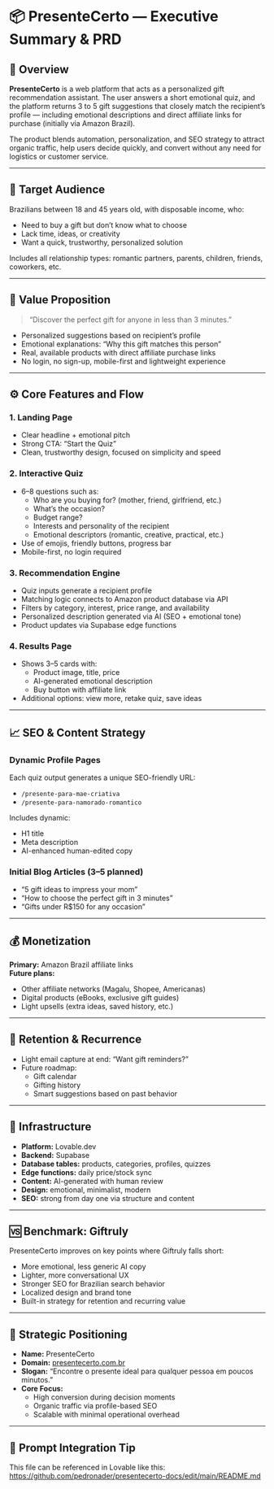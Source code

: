 # 📦 PresenteCerto — Executive Summary & PRD

## 📌 Overview

**PresenteCerto** is a web platform that acts as a personalized gift recommendation assistant. The user answers a short emotional quiz, and the platform returns 3 to 5 gift suggestions that closely match the recipient’s profile — including emotional descriptions and direct affiliate links for purchase (initially via Amazon Brazil).

The product blends automation, personalization, and SEO strategy to attract organic traffic, help users decide quickly, and convert without any need for logistics or customer service.

---

## 👥 Target Audience

Brazilians between 18 and 45 years old, with disposable income, who:
- Need to buy a gift but don’t know what to choose
- Lack time, ideas, or creativity
- Want a quick, trustworthy, personalized solution

Includes all relationship types: romantic partners, parents, children, friends, coworkers, etc.

---

## 🎯 Value Proposition

> “Discover the perfect gift for anyone in less than 3 minutes.”

- Personalized suggestions based on recipient’s profile
- Emotional explanations: “Why this gift matches this person”
- Real, available products with direct affiliate purchase links
- No login, no sign-up, mobile-first and lightweight experience

---

## ⚙️ Core Features and Flow

### 1. **Landing Page**
- Clear headline + emotional pitch
- Strong CTA: “Start the Quiz”
- Clean, trustworthy design, focused on simplicity and speed

### 2. **Interactive Quiz**
- 6–8 questions such as:
  - Who are you buying for? (mother, friend, girlfriend, etc.)
  - What’s the occasion?
  - Budget range?
  - Interests and personality of the recipient
  - Emotional descriptors (romantic, creative, practical, etc.)
- Use of emojis, friendly buttons, progress bar
- Mobile-first, no login required

### 3. **Recommendation Engine**
- Quiz inputs generate a recipient profile
- Matching logic connects to Amazon product database via API
- Filters by category, interest, price range, and availability
- Personalized description generated via AI (SEO + emotional tone)
- Product updates via Supabase edge functions

### 4. **Results Page**
- Shows 3–5 cards with:
  - Product image, title, price
  - AI-generated emotional description
  - Buy button with affiliate link
- Additional options: view more, retake quiz, save ideas

---

## 📈 SEO & Content Strategy

### Dynamic Profile Pages
Each quiz output generates a unique SEO-friendly URL:

- `/presente-para-mae-criativa`
- `/presente-para-namorado-romantico`

Includes dynamic:
- H1 title
- Meta description
- AI-enhanced human-edited copy

### Initial Blog Articles (3–5 planned)
- “5 gift ideas to impress your mom”
- “How to choose the perfect gift in 3 minutes”
- “Gifts under R$150 for any occasion”

---

## 💰 Monetization

**Primary:** Amazon Brazil affiliate links  
**Future plans:**
- Other affiliate networks (Magalu, Shopee, Americanas)
- Digital products (eBooks, exclusive gift guides)
- Light upsells (extra ideas, saved history, etc.)

---

## 🔄 Retention & Recurrence

- Light email capture at end: “Want gift reminders?”
- Future roadmap:
  - Gift calendar
  - Gifting history
  - Smart suggestions based on past behavior

---

## 🧱 Infrastructure

- **Platform:** Lovable.dev
- **Backend:** Supabase
- **Database tables:** products, categories, profiles, quizzes
- **Edge functions:** daily price/stock sync
- **Content:** AI-generated with human review
- **Design:** emotional, minimalist, modern
- **SEO:** strong from day one via structure and content

---

## 🆚 Benchmark: Giftruly

PresenteCerto improves on key points where Giftruly falls short:
- More emotional, less generic AI copy
- Lighter, more conversational UX
- Stronger SEO for Brazilian search behavior
- Localized design and brand tone
- Built-in strategy for retention and recurring value

---

## 🚀 Strategic Positioning

- **Name:** PresenteCerto  
- **Domain:** [presentecerto.com.br](https://presentecerto.com.br)  
- **Slogan:** “Encontre o presente ideal para qualquer pessoa em poucos minutos.”  
- **Core Focus:**  
  - High conversion during decision moments  
  - Organic traffic via profile-based SEO  
  - Scalable with minimal operational overhead

---

## 📎 Prompt Integration Tip

This file can be referenced in Lovable like this:
https://github.com/pedronader/presentecerto-docs/edit/main/README.md
